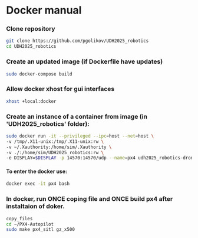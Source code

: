 # Docker manual

### Clone repository
```bash
git clone https://github.com/pgolikov/UDH2025_robotics
cd UDH2025_robotics
```

### Create an updated image (if Dockerfile have updates)

```bash
sudo docker-compose build
```

### Allow docker xhost for gui interfaces
``` bash
xhost +local:docker
```

### Create an instance of a container from image (in 'UDH2025_robotics' folder):
``` bash
sudo docker run -it --privileged --ipc=host --net=host \
-v /tmp/.X11-unix:/tmp/.X11-unix:rw \
-v ~/.Xauthority:/home/sim/.Xauthority \
-v ./:/home/sim/UDH2025_robotics:rw \
-e DISPLAY=$DISPLAY -p 14570:14570/udp --name=px4 udh2025_robotics-drone_sim:latest bash
```

#### To enter the docker use:
``` bash
docker exec -it px4 bash
```

### In docker, run ONCE coping file and ONCE build px4 after instaltaion of doker.
``` bash
copy_files
cd ~/PX4-Autopilot
sudo make px4_sitl gz_x500
```

